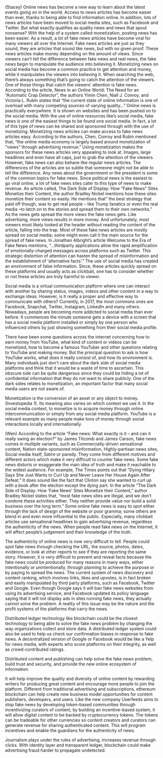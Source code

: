 (Stacey)
Online news has become a new way to learn about the latest events going on in the world. Access to news articles has become easier than ever, thanks to being able to find information online. In addition, lots of news articles have been moved to social media sites, such as Facebook and Twitter. But what exactly qualifies as quality news and news that spout nonsense? With the help of a system called monetization, posting news has been easier. As a result, a lot of fake news articles have become viral for many viewers all over the Internet. Fake news articles are just as they sound, they are articles that sound like news, but with no given proof. These news articles make money depending on the amount of views. Since viewers can’t tell the difference between fake news and real news, the fake news begin to manipulate the audience into believing it. Monetizing news on social media has become a common practice to get attention and money, while it manipulates the viewers into believing it.
	When searching the web, there’s always something that’s going to catch the attention of the viewers. One of those things that catch the viewers’ attention is fake news. According to the article, News in an Online World: The Need for an “Automatic Crap Detector”, the authors Yimin Chen, Niall J. Conroy, and Victoria L. Rubin states that “the current state of online information is one of overload with many competing sources of varying quality…” Online news is practically everywhere. It is shown on websites and has been pushed on to the social media. With the use of online resources like’s social media, fake news is one of the easiest things to be found one social media. In fact, a lot of this type of news can be shared and sponsored through with the use of monetizing. Monetizing news articles can make access to fake news articles easy. According to the authors, Chen, Conroy and Rubin mentioned that, “the online media economy is largely based around monetization of “views” through advertising revenue.” Using monetization makes the sponsors for these news articles very appealing to look at. Images, large headlines and even have all caps, just to grab the attention of the viewers. However, fake news can also behave like regular news articles. The differences of the articles are so subtle that someone might not be able to tell the difference. Any news about the government or the president is some of the common topics for fake news. Since political news is the easiest to go viral online, a lot of fake news sites cater to this type of news to make revenue. An article called, The Dark Side of Display: How “Fake News” Sites Monetize their Content, the author Bradley Nickel mentions how these sites monetize their content so easily. He mentions that” the best strategy that paid off though, was to get real people – like Trump fanatics or even the real media –to latch on to the stories and spread them to their own networks.” As the news gets spread the more views the fake news gets. Like advertising, more views results in more money. And unfortunately, most viewers most likely looked at the header without reading the content of the article, falling into the trap. 
	Most of these fake news articles are mostly spread on social media; some might even call it the main source for the spread of fake news. In Jonathan Albright’s article Welcome to the Era of Fake News mentions, “…thirdparty applications allow the rapid amplification of emotionally-charged messages across platforms such as Twitter. This strategic distortion of attention can hasten the spread of misinformation and the establishment of ‘alternative facts’.” The use of social media has created an environment of false information. Since, these articles quickly spread on these platforms and usually acts as clickbait, one has to consider whether or not these articles are truly harmful to viewer. 



Social media is a virtual communication platform where one can interact with another by sharing status, images, videos and other content in a way to exchange ideas. However, is it really a proper and effective way to communicate with others? Currently, in 2017, the most commons ones are Facebook, Snapchat, Twitter, Instagram, LinkedIn and many others. Nowadays, people are becoming more addicted to social media than ever before. It commences the minute someone gets a device with a screen that has a social media platform installed or simply by one person who influenced others by just showing something from their social media profile.

There have been some questions across the internet concerning how to earn money from YouTube, what kind of content or videos can be monetized, how to become a famous YouTuber and other questions relating to YouTube and making money. But the principal question to ask is how YouTube works, what does it really consist of, and how its environment is. Many individuals just don't care about the dark side of social media platforms and think that it would be a waste of time to ascertain. This obscure side can be quite dangerous since they could be hiding a lot of confidential information that they do not want to share publicly. One of the dark sides relates to monetization, an important factor that many social media users are not aware of. 

Monetization is the conversion of an asset or any object to money. (Investopedia 1). Its meaning also varies on which context we use it. In the social media context, to monetize is to acquire money through online intercommunication or simply from any social media platform. YouTube is a relevant example as many people make tons of money through social interactions locally and internationally.


(Wen)
According to the article “Fake news: What exactly is it – and can it really swing an election?” by
James Titcomb and James Carson, fake news comes in multiple variants, such as Commercially-driven sensational content, Nation state-sponsored misinformation, Highly-partisan news sites, Social media itself, Satire or parody. They come from different motives and different actors which make it very difficult to counter fake news. Some fake news distorts or exaggerate the main idea of truth and make it reachable to the widest audience. For example, The Times points out that “Dying Hillary Says She Just Wants to Curl Up and Never Leave Her House Again After Defeat.” It does sound like the fact that Clinton say she wanted to curl up with a book after the election except the dying part. In the article “The Dark Side of Display: How ‘Fake News’ Sites Monetize their Content,” author Bradley Nickel states that, “most fake news sites are illegal, and we don’t condone these activities either. They neither provide value nor build a solid business over the long term.” Some online fake news is easy to spot either through the lack of design of the website or poor gramma; some others are blend in and even more influential to the public. Especially, many clickbait articles use sensational headlines to gain advertising revenue, regardless the authenticity of the news. When people read fake news on the Internet, it will affect people’s judgement and their knowledge of the truth. 

The authenticity of online news is now very difficult to tell. People could spot fake news through checking the URL, the source, photos, dates, evidence, or look at other reports to see if they are reporting the same story. However, it is very difficult to prevent and reveal facts because the fake news could be produced for many reasons in many ways, either intentionally or unintentionally, through planning to achieve the purpose or by paying to spread the news. The current system of news discovery and content ranking, which involves links, likes and upvotes, is in fact broken and easily manipulated by third party platforms, such as Facebook, Twitter and Google. Even though Google says it will ban fake news websites from using its advertising service, and Facebook updated its policy language saying that it will not display ads in sites running fake news, they actually cannot solve the problem. A reality of this issue may be the nature and the profit systems of the platforms that carry the news. 

Distributed ledger technology like blockchain could be the closest technology to being able to solve the fake news problem by changing the way organizations collect and store data. A distributed ledger system could also be used to help us check our confirmation biases in response to fake news. A decentralized version of Google or Facebook would be like a Yelp for news media, with experts who score platforms on their integrity, as well as crowd-contributed ratings. 

Distributed content and publishing can help solve the fake news problem, build trust and security, and provide the new online ecosystem of information.

It will help improve the quality and diversity of online content by rewarding writers for producing great content and encourage more people to join the platform. Different from traditional advertising and subscriptions, ethereum blockchain can help create new business model opportunities for content publishers, developers, and users. Like the new company Userfeeds aims to stop fake news by developing token-based communities through incentivizing curators of content; by building an incentive-based system, it will allow digital content to be backed by cryptocurrency tokens. The tokens can be tradeable for other currencies so content creators and curators can generate revenue for sharing authenticated content. This will program incentives and enable the guardians for the authenticity of news. 

Journalism plays under the rules of advertising, increases revenue through clicks. With identity layer and transparent ledger, blockchain could make advertising fraud harder to propagate undetected. 
